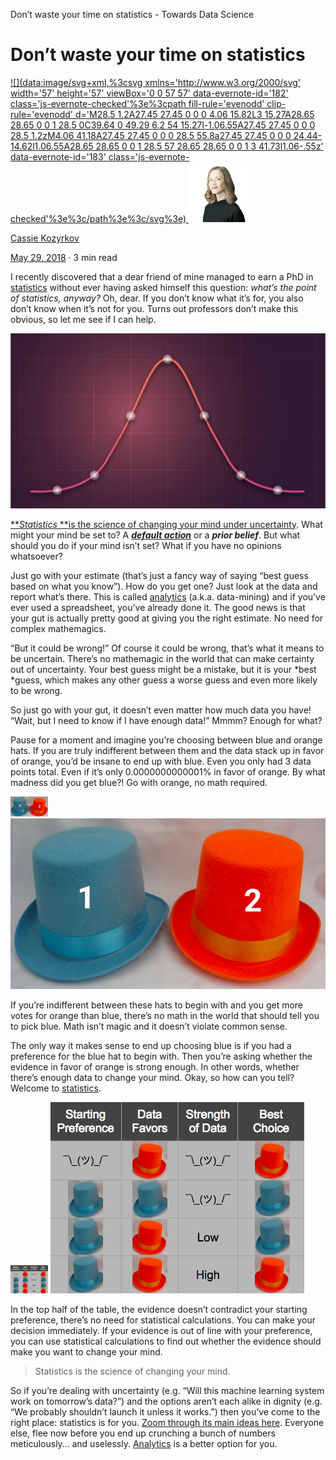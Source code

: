 Don’t waste your time on statistics - Towards Data Science

# Don’t waste your time on statistics

[ ![](data:image/svg+xml,%3csvg xmlns='http://www.w3.org/2000/svg' width='57' height='57' viewBox='0 0 57 57' data-evernote-id='182' class='js-evernote-checked'%3e%3cpath fill-rule='evenodd' clip-rule='evenodd' d='M28.5 1.2A27.45 27.45 0 0 0 4.06 15.82L3 15.27A28.65 28.65 0 0 1 28.5 0C39.64 0 49.29 6.2 54 15.27l-1.06.55A27.45 27.45 0 0 0 28.5 1.2zM4.06 41.18A27.45 27.45 0 0 0 28.5 55.8a27.45 27.45 0 0 0 24.44-14.62l1.06.55A28.65 28.65 0 0 1 28.5 57 28.65 28.65 0 0 1 3 41.73l1.06-.55z' data-evernote-id='183' class='js-evernote-checked'%3e%3c/path%3e%3c/svg%3e) ![1*IL0mnvzNcpG2ZD0JBqo7zQ.jpeg](../_resources/bdd198bb8510e1e6545d3079c7910a2b.jpg)](https://towardsdatascience.com/@kozyrkov?source=post_page-----8163635da56c----------------------)

[Cassie Kozyrkov](https://towardsdatascience.com/@kozyrkov?source=post_page-----8163635da56c----------------------)

[May 29, 2018](https://towardsdatascience.com/whats-the-point-of-statistics-8163635da56c?source=post_page-----8163635da56c----------------------) · 3 min read

I recently discovered that a dear friend of mine managed to earn a PhD in [statistics](http://bit.ly/quaesita_statistics) without ever having asked himself this question: *what’s the point of statistics, anyway?* Oh, dear. If you don’t know what it’s for, you also don’t know when it’s not for you. Turns out professors don’t make this obvious, so let me see if I can help.

![1*GJkO3eM8h79TJaICi8y_sw.jpeg](../_resources/081a88c41488d0917bd17d25b2534ac2.jpg)

[***Statistics*  **is the science of changing your mind under uncertainty](http://bit.ly/quaesita_statistics). What might your mind be set to? A [***default action***](http://bit.ly/quaesita_damnedlies) or a ***prior belief***. But what should you do if your mind isn’t set? What if you have no opinions whatsoever?

Just go with your estimate (that’s just a fancy way of saying “best guess based on what you know”). How do you get one? Just look at the data and report what’s there. This is called [analytics](http://bit.ly/quaesita_datasci) (a.k.a. data-mining) and if you’ve ever used a spreadsheet, you’ve already done it. The good news is that your gut is actually pretty good at giving you the right estimate. No need for complex mathemagics.

“But it could be wrong!” Of course it could be wrong, that’s what it means to be uncertain. There’s no mathemagic in the world that can make certainty out of uncertainty. Your best guess might be a mistake, but it is your *best *guess, which makes any other guess a worse guess and even more likely to be wrong.

So just go with your gut, it doesn’t even matter how much data you have!
“Wait, but I need to know if I have enough data!” Mmmm? Enough for what?

Pause for a moment and imagine you’re choosing between blue and orange hats. If you are truly indifferent between them and the data stack up in favor of orange, you’d be insane to end up with blue. Even you only had 3 data points total. Even if it’s only 0.0000000000001% in favor of orange. By what madness did you get blue?! Go with orange, no math required.

![1*dI9a1zzjHwfW5spudK9-Ag.png](../_resources/526da5f1c90273f08f6a85a8c7c738b8.png)
![1*dI9a1zzjHwfW5spudK9-Ag.png](../_resources/89292244851e0d8935adabb74b059cde.png)

If you’re indifferent between these hats to begin with and you get more votes for orange than blue, there’s no math in the world that should tell you to pick blue. Math isn’t magic and it doesn’t violate common sense.

The only way it makes sense to end up choosing blue is if you had a preference for the blue hat to begin with. Then you’re asking whether the evidence in favor of orange is strong enough. In other words, whether there’s enough data to change your mind. Okay, so how can you tell? Welcome to [statistics](http://bit.ly/quaesita_statistics).

![1*YGiMaGU8xq1xS3hp6IFXCg.png](../_resources/04c83ef113a9edd7794cffe55722e1f9.png)
![1*YGiMaGU8xq1xS3hp6IFXCg.png](../_resources/2cd64743a7f7be9910f9220b56fb1ecb.png)

In the top half of the table, the evidence doesn’t contradict your starting preference, there’s no need for statistical calculations. You can make your decision immediately. If your evidence is out of line with your preference, you can use statistical calculations to find out whether the evidence should make you want to change your mind.

> Statistics is the science of changing your mind.

So if you’re dealing with uncertainty (e.g. “Will this machine learning system work on tomorrow’s data?”) and the options aren’t each alike in dignity (e.g. “We probably shouldn’t launch it unless it works.”) then you’ve come to the right place: statistics is for you. [Zoom through its main ideas here](http://bit.ly/quaesita_statistics). Everyone else, flee now before you end up crunching a bunch of numbers meticulously… and uselessly. [Analytics](http://bit.ly/quaesita_analysts) is a better option for you.